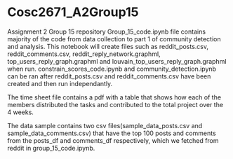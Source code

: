 # Cosc2671_A2Group15
Assignment 2 Group 15 repository
Group_15_code.ipynb file contains majority of the code from data collection to part 1 of community detection and analysis. This notebook will create files such as reddit_posts.csv, reddit_comments.csv, reddit_reply_network.graphml, top_users_reply_graph.graphml and louvain_top_users_reply_graph.graphml when run. constrain_scores_code.ipynb and community_detection.ipynb can be ran after reddit_posts.csv and reddit_comments.csv have been created and then run independantly.

The time sheet file contains a pdf with a table that shows how each of the members distributed the tasks and contributed to the total project over the 4 weeks.

The data sample contains two csv files(sample_data_posts.csv and sample_data_comments.csv) that have the top 100 posts and comments from the posts_df and comments_df respectively, which we fetched from reddit in group_15_code.ipynb.
